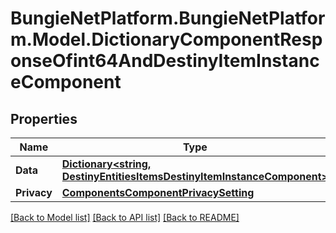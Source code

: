 # BungieNetPlatform.BungieNetPlatform.Model.DictionaryComponentResponseOfint64AndDestinyItemInstanceComponent
## Properties

Name | Type | Description | Notes
------------ | ------------- | ------------- | -------------
**Data** | [**Dictionary&lt;string, DestinyEntitiesItemsDestinyItemInstanceComponent&gt;**](DestinyEntitiesItemsDestinyItemInstanceComponent.md) |  | [optional] 
**Privacy** | [**ComponentsComponentPrivacySetting**](ComponentsComponentPrivacySetting.md) |  | [optional] 

[[Back to Model list]](../README.md#documentation-for-models) [[Back to API list]](../README.md#documentation-for-api-endpoints) [[Back to README]](../README.md)

